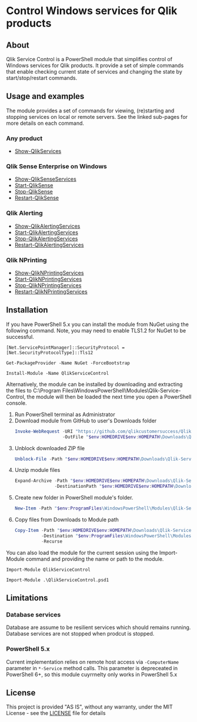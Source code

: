 # Control Windows services for Qlik products

## About
Qlik Service Control is a PowerShell module that simplifies control of Windows services for Qlik products. It provide a set of simple commands that enable checking current state of services and changing the state by start/stop/restart commands.

## Usage and examples

The module provides a set of commands for viewing, (re)starting and stopping services on local or remote servers. See the linked sub-pages for more details on each command.

### Any product

* [Show-QlikServices](./docs/Show-QlikServices.md)

### Qlik Sense Enterprise on Windows

* [Show-QlikSenseServices](./docs/Show-QlikSenseServices.md)
* [Start-QlikSense](./docs/Start-QlikSense.md)
* [Stop-QlikSense](./docs/Stop-QlikSense.md)
* [Restart-QlikSense](./docs/Restart-QlikSense.md)

### Qlik Alerting 
* [Show-QlikAlertingServices](./docs/Show-QlikAlertingServices.md)
* [Start-QlikAlertingServices](./docs/Start-QlikAlertingServices.md)
* [Stop-QlikAlertingServices](./docs/Stop-QlikAlertingServices.md)
* [Restart-QlikAlertingServices](./docs/Restart-QlikAlertingServices.md)

### Qlik NPrinting
* [Show-QlikNPrintingServices](./docs/Show-QlikNPrintingServices.md)
* [Start-QlikNPrintingServices](./docs/Start-QlikNPrintingServices.md)
* [Stop-QlikNPrintingServices](./docs/Stop-QlikNPrintingServices.md)
* [Restart-QlikNPrintingServices](./docs/Restart-QlikNPrintingServices.md)

<!--- 
### QlikView Server / Publisher
* [Show-QlikViewServices](./docs/Show-QlikViewServices.md)


* [Start-QlikViewServices](./docs/Start-QlikViewServices.md)
* [Stop-QlikViewServices](./docs/Stop-QlikViewServices.md)

* [Restart-QlikViewServices](./docs/Restart-QlikViewServices.md)
//-->

## Installation

If you have PowerShell 5.x you can install the module from NuGet using the following command. Note, you may need to enable TLS1.2 for NuGet to be successful. 

```
[Net.ServicePointManager]::SecurityProtocol = [Net.SecurityProtocolType]::Tls12
```
```
Get-PackageProvider -Name NuGet -ForceBootstrap
```
```
Install-Module -Name QlikServiceControl
```
Alternatively, the module can be installed by downloading and extracting the files to C:\Program Files\WindowsPowerShell\Modules\Qlik-Service-Control, the module will then be loaded the next time you open a PowerShell console. 

1. Run PowerShell terminal as Administrator
1. Download module from GitHub to user's Downloads folder
    ``` powershell
    Invoke-WebRequest -URI "https://github.com/qlikcustomersuccess/Qlik-Service-Control/archive/master.zip" `
                      -OutFile "$env:HOMEDRIVE$env:HOMEPATH\Downloads\Qlik-Service-Control.zip"
    ```
1. Unblock downloaded ZIP file
    ``` powershell
    Unblock-File -Path "$env:HOMEDRIVE$env:HOMEPATH\Downloads\Qlik-Service-Control.zip"
    ```    
1. Unzip module files
    ``` powershell
    Expand-Archive -Path "$env:HOMEDRIVE$env:HOMEPATH\Downloads\Qlik-Service-Control.zip" `
                   -DestinationPath "$env:HOMEDRIVE$env:HOMEPATH\Downloads\"
    ```
1. Create new folder in PowerShell module's folder. 
    ``` powershell
    New-Item -Path "$env:ProgramFiles\WindowsPowerShell\Modules\Qlik-Service-Control" -ItemType Directory
    ```
1. Copy files from Downloads to Module path
    ``` powershell
    Copy-Item -Path "$env:HOMEDRIVE$env:HOMEPATH\Downloads\Qlik-Service-Control-master\" `
              -Destination "$env:ProgramFiles\WindowsPowerShell\Modules\Qlik-Service-Control"  `
              -Recurse
    ```

You can also load the module for the current session using the Import-Module command and providing the name or path to the module.

```
Import-Module QlikServiceControl
```
```
Import-Module .\QlikServiceControl.psd1
```

## Limitations

### Database services

Database are assume to be resilient services which should remains running. 
Database services are not stopped when prodcut is stopped. 

### PowerShell 5.x

Current implementation relies on remote host access via `-ComputerName` parameter in `*-Service` method calls. 
This parameter is depreceated in PowerShell 6+, so this module cuyrrnelty only works in PowerShell 5.x

## License

This project is provided "AS IS", without any warranty, under the MIT License - see the [LICENSE](LICENSE) file for details